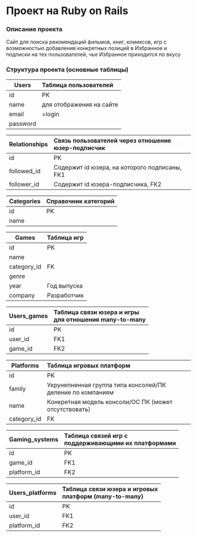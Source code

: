 Проект на Ruby on Rails
=======================
### Описание проекта
Сайт для поиска рекомендаций фильмов, книг, комиксов, игр с возможностью добавления конкретных позиций в Избранное и подписки на тех пользователей, чье Избранное приходится по вкусу 
### Структура проекта (основные таблицы)
| Users         | Таблица пользователей   |
| --------------|:------------------------|
| id            | PK                      |
| name          | для отображения на сайте|
| email         | =login                  |
| password      |                         |

| Relationships | Связь пользователей через отношение<br> юзер-подписчик|
| ------------- |:------------------------------------------------------|
| id            | PK                                                    |
| followed_id   | Содержит id юзера, на которого подписаны, FK1         |
| follower_id   | Содержит id юзера-подписчика, FK2                     |

| Categories    | Справочник категорий    |
| ------------- |:------------------------|
| id            | PK                      |
| name          |                         |

| Games         | Таблица игр   |
| ------------- |:--------------|
| id            | PK            |
| name          |               |
| category_id   | FK            |
| genre         |               |
| year          | Год выпуска   |
| company       | Разработчик   |

| Users_games   | Таблица связи юзера и игры<br> для отношения many-to-many |
| ------------- |:----------------------------------------------------------|
| id            | PK                                                        |
| user_id       | FK1                                                       |
| game_id       | FK2                                                       |

| Platforms     | Таблица игровых платформ                                       |
| ------------- |:---------------------------------------------------------------|
| id            | PK                                                             |
| family        | Укрунепненная группа типа консолей/ПК<br> деление по компаниям |
| name          | Конкретная модель консоли/ОС ПК (может отсутствовать)          |
| category_id   | FK                                                             |

| Gaming_systems  | Таблица связей игр с<br> поддерживающими их платформами |
| --------------- |:--------------------------------------------------------|
| id              | PK                                                      |
| game_id         | FK1                                                     |
| platform_id     | FK2                                                     |

| Users_platforms | Таблица связи юзера и игровых<br> платформ (many-to-many) |
| --------------- |:----------------------------------------------------------|
| id              | PK                                                        |
| user_id         | FK1                                                       |
| platform_id     | FK2                                                       |
